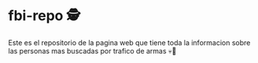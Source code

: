# fbi-repo 🕵️
Este es el repositorio de la pagina web que tiene toda la informacion sobre las personas mas buscadas por trafico de armas 💀🔪